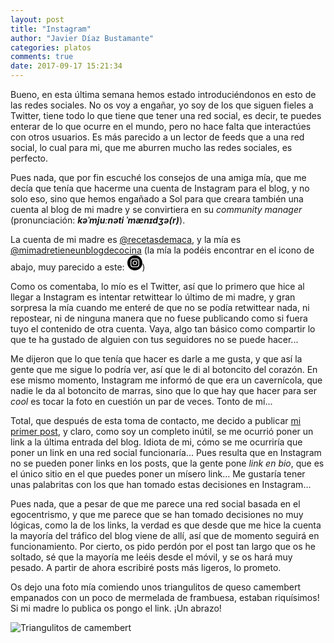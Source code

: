 ```yaml
---
layout: post
title: "Instagram"
author: "Javier Díaz Bustamante"
categories: platos
comments: true
date: 2017-09-17 15:21:34
---
```


Bueno, en esta última semana hemos estado introduciéndonos en esto de las redes sociales. No os voy a engañar, yo soy de los que siguen fieles a Twitter, tiene todo lo que tiene que tener una red social, es decir, te puedes enterar de lo que ocurre en el mundo, pero no hace falta que interactúes con otros usuarios. Es más parecido a un lector de feeds que a una red social, lo cual para mi, que me aburren mucho las redes sociales, es perfecto.

Pues nada, que por fin escuché los consejos de una amiga mía, que me decía que tenía que hacerme una cuenta de Instagram para el blog, y no solo eso, sino que hemos engañado a Sol para que creara también una cuenta al blog de mi madre y se convirtiera en su _community manager_ (pronunciación: ___kəˈmjuːnəti ˈmænɪdʒə(r)___).

La cuenta de mi madre es [@recetasdemaca](https://www.instagram.com/recetasdemaca/), y la mía es [@mimadretieneunblogdecocina](https://www.instagram.com/mimadretieneunblogdecocina/) (la mía la podéis encontrar en el icono de abajo, muy parecido a este: <span class="site-footer"><span class="my-span-icon"><a href="https://instagram.com/{{ site.instagram.username }}" aria-label="{{ site.github.owner_name }}'s Instagram" title="{{ site.github.owner_name }}'s Instagram" target="_blank"><svg class="my-svg-icon" xmlns="http://www.w3.org/2000/svg" width="24" height="24" viewBox="0 0 24 24"><path d="M14.829 6.302c-.738-.034-.96-.04-2.829-.04s-2.09.007-2.828.04c-1.899.087-2.783.986-2.87 2.87-.033.738-.041.959-.041 2.828s.008 2.09.041 2.829c.087 1.879.967 2.783 2.87 2.87.737.033.959.041 2.828.041 1.87 0 2.091-.007 2.829-.041 1.899-.086 2.782-.988 2.87-2.87.033-.738.04-.96.04-2.829s-.007-2.09-.04-2.828c-.088-1.883-.973-2.783-2.87-2.87zm-2.829 9.293c-1.985 0-3.595-1.609-3.595-3.595 0-1.985 1.61-3.594 3.595-3.594s3.595 1.609 3.595 3.594c0 1.985-1.61 3.595-3.595 3.595zm3.737-6.491c-.464 0-.84-.376-.84-.84 0-.464.376-.84.84-.84.464 0 .84.376.84.84 0 .463-.376.84-.84.84zm-1.404 2.896c0 1.289-1.045 2.333-2.333 2.333s-2.333-1.044-2.333-2.333c0-1.289 1.045-2.333 2.333-2.333s2.333 1.044 2.333 2.333zm-2.333-12c-6.627 0-12 5.373-12 12s5.373 12 12 12 12-5.373 12-12-5.373-12-12-12zm6.958 14.886c-.115 2.545-1.532 3.955-4.071 4.072-.747.034-.986.042-2.887.042s-2.139-.008-2.886-.042c-2.544-.117-3.955-1.529-4.072-4.072-.034-.746-.042-.985-.042-2.886 0-1.901.008-2.139.042-2.886.117-2.544 1.529-3.955 4.072-4.071.747-.035.985-.043 2.886-.043s2.14.008 2.887.043c2.545.117 3.957 1.532 4.071 4.071.034.747.042.985.042 2.886 0 1.901-.008 2.14-.042 2.886z"/></svg></a></span></span>)

Como os comentaba, lo mío es el Twitter, así que lo primero que hice al llegar a Instagram es intentar retwittear lo último de mi madre, y gran sorpresa la mía cuando me enteré de que no se podía retwittear nada, ni repostear, ni de ninguna manera que no fuese publicando como si fuera tuyo el contenido de otra cuenta. Vaya, algo tan básico como compartir lo que te ha gustado de alguien con tus seguidores no se puede hacer...

Me dijeron que lo que tenía que hacer es darle a me gusta, y que así la gente que me sigue lo podría ver, así que le di al botoncito del corazón. En ese mismo momento, Instagram me informó de que era un cavernícola, que nadie le da al botoncito de marras, sino que lo que hay que hacer para ser _cool_ es tocar la foto en cuestión un par de veces. Tonto de mí...

Total, que después de esta toma de contacto, me decido a publicar [mi primer post](https://www.instagram.com/p/BY32_huByfS/), y claro, como soy un completo inútil, se me ocurrió poner un link a la última entrada del blog. Idiota de mi, cómo se me ocurriría que poner un link en una red social funcionaría... Pues resulta que en Instagram no se pueden poner links en los posts, que la gente pone _link en bio_, que es el único sitio en el que puedes poner un mísero link... Me gustaría tener unas palabritas con los que han tomado estas decisiones en Instagram...

Pues nada, que a pesar de que me parece una red social basada en el egocentrismo, y que me parece que se han tomado decisiones no muy lógicas, como la de los links, la verdad es que desde que me hice la cuenta la mayoría del tráfico del blog viene de allí, así que de momento seguirá en funcionamiento. Por cierto, os pido perdón por el post tan largo que os he soltado, sé que la mayoría me leéis desde el móvil, y se os hará muy pesado. A partir de ahora escribiré posts más ligeros, lo prometo.

Os dejo una foto mía comiendo unos triangulitos de queso camembert empanados con un poco de mermelada de frambuesa, estaban riquísimos! Si mi madre lo publica os pongo el link. ¡Un abrazo!

<img src="{{ site.url }}/assets/img/instagram.png" alt="Triangulitos de camembert" title="Triangulitos de camembert" class="main_picture"/>